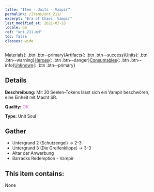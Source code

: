 ```yaml
---
title: "Item - Units - Vampir"
permalink: /Items/unt_211/
excerpt: "Era of Chaos  Vampir"
last_modified_at: 2021-03-18
locale: de
ref: "unt_211.md"
toc: false
classes: wide
---
```

 [Materials](/de/Items/){: .btn .btn--primary}[Artifacts](/de/Items/Artifacts/){: .btn .btn--success}[Units](/de/Items/Units/){: .btn .btn--warning}[Heroes](/de/Items/Heroes/){: .btn .btn--danger}[Consumables](/de/Items/Consumables/){: .btn .btn--info}[Unknown](/de/Items/Unknown/){: .btn .btn--primary}

## Details
 **Beschreibung:** Mit 30 Seelen-Tokens lässt sich ein Vampir beschwören, eine Einheit mit Macht SR.

 **Quality:** <span style="color: #DA70D6">OK</span>

 **Type:** Unit Soul

## Gather

*    Untergrund 2 (Schutzengel) -> 2-3 
*    Untergrund 3 (Die Greifenklippe) -> 3-3 
*    Altar der Anwerbung 
*    Barracks Redemption - Vampir 

## This item contains:

  None

